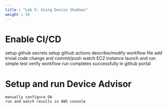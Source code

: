 ```yaml
---
title : "Lab 5: Using Device Shadows"
weight : 50
---
```



# Enable CI/CD
setup github secrets
setup github actions
describe/modify workflow file
add trivial code change and commit/push
watch EC2 instance launch and run simple test
verify workflow run completes successfully in github portal

# Setup and run Device Advisor
    manually configure DA
    run and watch results in AWS console
    
